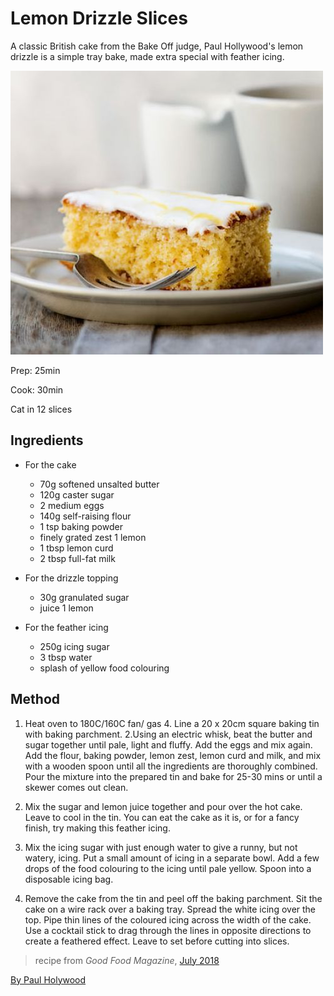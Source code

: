 # Lemon Drizzle Slices

A classic British cake from the Bake Off judge, Paul Hollywood's lemon drizzle is a simple tray bake, made extra special with feather icing.

![Cake](./cake.jpg)

Prep: 25min

Cook: 30min

Cat in 12 slices

## Ingredients

- For the cake

  - 70g softened unsalted butter
  - 120g caster sugar
  - 2 medium eggs
  - 140g self-raising flour
  - 1 tsp baking powder
  - finely grated zest 1 lemon
  - 1 tbsp lemon curd
  - 2 tbsp full-fat milk

- For the drizzle topping

  - 30g granulated sugar
  - juice 1 lemon

- For the feather icing
  - 250g icing sugar
  - 3 tbsp water
  - splash of yellow food colouring

## Method

1. Heat oven to 180C/160C fan/ gas 4. Line a 20 x 20cm square baking tin with baking parchment.
   2.Using an electric whisk, beat the butter and sugar together until pale, light and fluffy. Add the eggs and mix again. Add the flour, baking powder, lemon zest, lemon curd and milk, and mix with a wooden spoon until all the ingredients are thoroughly combined. Pour the mixture into the prepared tin and bake for 25-30 mins or until a skewer comes out clean.

2. Mix the sugar and lemon juice together and pour over the hot cake. Leave to cool in the tin. You can eat the cake as it is, or for a fancy finish, try making this feather icing.
3. Mix the icing sugar with just enough water to give a runny, but not watery, icing. Put a small amount of icing in a separate bowl. Add a few drops of the food colouring to the icing until pale yellow. Spoon into a disposable icing bag.
4. Remove the cake from the tin and peel off the baking parchment. Sit the cake on a wire rack over a baking tray. Spread the white icing over the top. Pipe thin lines of the coloured icing across the width of the cake. Use a cocktail stick to drag through the lines in opposite directions to create a feathered effect. Leave to set before cutting into slices.

> recipe from _Good Food Magazine_, [July 2018](https://www.bbcgoodfood.com/search/recipes/date/1467327600)



[By Paul Holywood](https://www.bbcgoodfood.com/chef/paul-hollywood)

